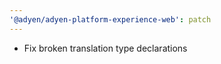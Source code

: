 ```yaml
---
'@adyen/adyen-platform-experience-web': patch
---
```


-   Fix broken translation type declarations
